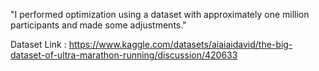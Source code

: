 "I performed optimization using a dataset with approximately one million participants and made some adjustments."

Dataset Link :
https://www.kaggle.com/datasets/aiaiaidavid/the-big-dataset-of-ultra-marathon-running/discussion/420633
